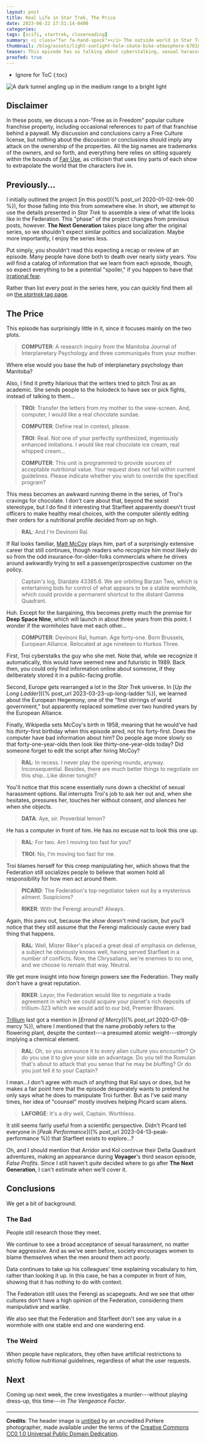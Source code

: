 ```yaml
---
layout: post
title: Real Life in Star Trek, The Price
date: 2023-06-22 17:51:14-0400
categories:
tags: [scifi, startrek, closereading]
summary: <i class="far fa-hand-spock"></i> The outside world in Star Trek
thumbnail: /blog/assets/light-sunlight-hole-skate-bike-atmosphere-670187-pxhere.com.png
teaser: This episode has us talking about cyberstalking, sexual harassment, racism, science, and more.
proofed: true
---
```


* Ignore for ToC
{:toc}

![A dark tunnel angling up in the medium range to a bright light](/blog/assets/light-sunlight-hole-skate-bike-atmosphere-670187-pxhere.com.png "Not a wormhole...probably")

## Disclaimer

In these posts, we discuss a non-"Free as in Freedom" popular culture franchise property, including occasional references to part of that franchise behind a paywall.  My discussion and conclusions carry a Free Culture license, but nothing about the discussion or conclusions should imply any attack on the ownership of the properties.  All the big names are trademarks of the owners, and so forth, and everything here relies on sitting squarely within the bounds of [Fair Use](https://en.wikipedia.org/wiki/Fair_use), as criticism that uses tiny parts of each show to extrapolate the world that the characters live in.

## Previously...

I initially outlined the project [in this post]({% post_url 2020-01-02-trek-00 %}), for those falling into this from somewhere else.  In short, we attempt to use the details presented in *Star Trek* to assemble a view of what life looks like in the Federation.  This "phase" of the project changes from previous posts, however.  **The Next Generation** takes place long after the original series, so we shouldn't expect similar politics and socialization.  Maybe more importantly, I enjoy the series less.

Put simply, you shouldn't read this expecting a recap or review of an episode.  Many people have done both to death over nearly sixty years.  You *will* find a catalog of information that we learn from each episode, though, so expect everything to be a potential "spoiler," if you happen to have that [irrational fear](https://www.theguardian.com/books/booksblog/2011/aug/17/spoilers-enhance-enjoyment-psychologists).

Rather than list every post in the series here, you can quickly find them all on [the *startrek* tag page](/blog/tag/startrek/).

## The Price

This episode has surprisingly little in it, since it focuses mainly on the two plots.

 > **COMPUTER**: A research inquiry from the Manitoba Journal of Interplanetary Psychology and three communiqués from your mother.

Where else would you base the hub of interplanetary psychology than Manitoba?

Also, I find it pretty hilarious that the writers tried to pitch Troi as an academic.  She sends people to the holodeck to have sex or pick fights, instead of talking to them...

 > **TROI**: Transfer the letters from my mother to the view-screen. And, computer, I would like a real chocolate sundae.
 >
 > **COMPUTER**: Define real in context, please.
 >
 > **TROI**: Real. Not one of your perfectly synthesized, ingeniously enhanced imitations. I would like real chocolate ice cream, real whipped cream...
 >
 > **COMPUTER**: This unit is programmed to provide sources of acceptable nutritional value. Your request does not fall within current guidelines. Please indicate whether you wish to override the specified program?

This mess becomes an awkward running theme in the series, of Troi's cravings for chocolate.  I don't care about that, beyond the sexist stereotype, but I do find it interesting that Starfleet apparently doesn't trust officers to make healthy meal choices, with the computer silently editing their orders for a nutritional profile decided from up on high.

 > **RAL**: And I'm Devinoni Ral.

If Ral looks familiar, [Matt McCoy](https://en.wikipedia.org/wiki/Matt_McCoy_%28actor%29) plays him, part of a surprisingly extensive career that still continues, though readers who recognize him most likely do so from the odd insurance-for-older-folks commercials where he drives around awkwardly trying to sell a passenger/prospective customer on the policy.

 > Captain's log, Stardate 43385.6. We are orbiting Barzan Two, which is entertaining bids for control of what appears to be a stable wormhole, which could provide a permanent shortcut to the distant Gamma Quadrant.

Huh.  Except for the bargaining, this becomes pretty much the premise for **Deep Space Nine**, which will launch in about three years from this point.  I wonder if the wormholes have met each other...

 > **COMPUTER**: Devinoni Ral, human. Age forty-one. Born Brussels, European Alliance. Relocated at age nineteen to Hurkos Three.

First, Troi cyberstalks the guy who she met.  Note that, while we recognize it automatically, this would have seemed new and futuristic in 1989.  Back then, you could only find information online about someone, if they deliberately stored it in a public-facing profile.

Second, Europe gets rearranged a lot in the *Star Trek* universe.  In [*Up the Long Ladder*]({% post_url 2023-03-23-up-long-ladder %}), we learned about the European Hegemony, one of the "first stirrings of world government," but apparently replaced sometime over two hundred years by the European Alliance.

Finally, Wikipedia sets McCoy's birth in 1958, meaning that he would've had his *thirty*-first birthday when this episode aired, not his forty-first.  Does the computer have bad information about him?  Do people age more slowly so that forty-one-year-olds then look like thirty-one-year-olds today?  Did someone forget to edit the script after hiring McCoy?

 > **RAL**: In recess. I never play the opening rounds, anyway. Inconsequential. Besides, there are much better things to negotiate on this ship...Like dinner tonight?

You'll notice that this scene essentially runs down a checklist of sexual harassment options.  Ral interrupts Troi's job to ask her out and, when she hesitates, pressures her, touches her without consent, *and* silences her when she objects.

 > **DATA**: Aye, sir. Proverbial lemon?

He has a computer in front of him.  He has *no* excuse not to look this one up.

 > **RAL**: For two. Am I moving too fast for you?
 >
 > **TROI**: No, I'm moving too fast for me.

Troi blames herself for this creep manipulating her, which shows that the Federation still socializes people to believe that women hold all responsibility for how men act around them.

 > **PICARD**: The Federation's top negotiator taken out by a mysterious ailment. Suspicions?
 >
 > **RIKER**: With the Ferengi around? Always.

Again, this pans out, because the *show* doesn't mind racism, but you'll notice that they still assume that the Ferengi maliciously cause every bad thing that happens.

 > **RAL**: Well, Mister Riker's placed a great deal of emphasis on defense, a subject he obviously knows well, having served Starfleet in a number of conflicts. Now, the Chrysalians, we're enemies to no one, and we choose to remain that way. Neutral.

We get more insight into how foreign powers see the Federation.  They really don't have a great reputation.

 > **RIKER**: Leyor, the Federation would like to negotiate a trade agreement in which we could acquire your planet's rich deposits of trillium-323 which we would add to our bid, Premier Bhavani.

[Trillium](https://en.wikipedia.org/wiki/Trillium) last got a mention in [*Errand of Mercy*]({% post_url 2020-07-09-mercy %}), where I mentioned that the name *probably* refers to the flowering plant, despite the context---a presumed atomic weight---strongly implying a chemical element.

 > **RAL**: Oh, so you announce it to every alien culture you encounter? Or do you use it to give your side an advantage. Do you tell the Romulan that's about to attack that you sense that he may be bluffing? Or do you just tell it to your Captain?

I mean...I don't agree with much of anything that Ral says or does, but he makes a fair point here that the episode desperately wants to pretend he only says what he does to manipulate Troi further.  But as I've said many times, her idea of "counsel" mostly involves helping Picard scam aliens.

 > **LAFORGE**: It's a dry well, Captain. Worthless. 

It still seems fairly useful from a scientific perspective.  Didn't Picard tell everyone in [*Peak Performance*]({% post_url 2023-04-13-peak-performance %}) that Starfleet exists to explore...?

Oh, and I should mention that Arridor and Kol continue their Delta Quadrant adventures, making an appearance during **Voyager**'s third season episode, *False Profits*.  Since I still haven't *quite* decided where to go after **The Next Generation**, I can't estimate when we'll cover it.

## Conclusions

We get a bit of background.

### The Bad

People still research those they meet.

We continue to see a broad acceptance of sexual harassment, no matter how aggressive.  And as we've seen before, society encourages women to blame themselves when the men around them act poorly.

Data continues to take up his colleagues' time explaining vocabulary to him, rather than looking it up.  In this case, he has a computer in front of him, showing that it has nothing to do with context.

The Federation still uses the Ferengi as scapegoats.  And we see that other cultures don't have a high opinion of the Federation, considering them manipulative and warlike.

We also see that the Federation and Starfleet don't see any value in a wormhole with one stable end and one wandering end.

### The Weird

When people have replicators, they often have artificial restrictions to strictly follow nutritional guidelines, regardless of what the user requests.

## Next

Coming up next week, the crew investigates a murder---without playing dress-up, this time---in *The Vengeance Factor*.

#### <i class="far fa-hand-spock"></i>

* * *

**Credits**: The header image is [untitled](https://pxhere.com/en/photo/670187) by an uncredited PxHere photographer, made available under the terms of the [Creative Commons CC0 1.0 Universal Public Domain Dedication](https://creativecommons.org/publicdomain/zero/1.0/).
